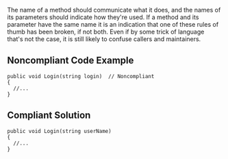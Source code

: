 
The name of a method should communicate what it does, and the names of its parameters should indicate how they're used. If a method and its<br>parameter have the same name it is an indication that one of these rules of thumb has been broken, if not both. Even if by some trick of language<br>that's not the case, it is still likely to confuse callers and maintainers.

## Noncompliant Code Example


    public void Login(string login)  // Noncompliant
    {
      //...
    }


## Compliant Solution


    public void Login(string userName)
    {
      //...
    }

